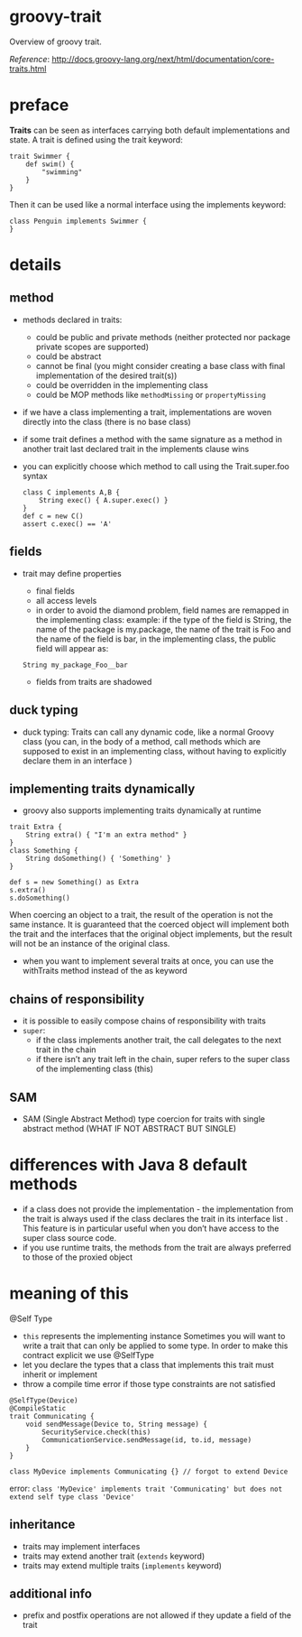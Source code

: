 # groovy-trait
Overview of groovy trait.

_Reference_: http://docs.groovy-lang.org/next/html/documentation/core-traits.html

# preface
**Traits** can be seen as interfaces carrying both default 
implementations and state. A trait is defined using the 
trait keyword:
```
trait Swimmer {
    def swim() {
        "swimming"
    }
}
```
Then it can be used like a normal interface using 
the implements keyword:
```
class Penguin implements Swimmer {
}
```

# details

## method
* methods declared in traits:
    * could be public and private methods (neither protected 
    nor package private scopes are supported)
    * could be abstract
    * cannot be final (you might consider creating a base 
    class with final implementation of the desired trait(s))
    * could be overridden in the implementing class
    * could be MOP methods like `methodMissing` 
    or `propertyMissing`
    
* if we have a class implementing a trait, implementations 
are woven directly into the class (there is no base class)
* if some trait defines a method with the same signature as a method in another trait
last declared trait in the implements clause wins
* you can explicitly choose which method to call using the Trait.super.foo syntax
    ```
    class C implements A,B {
        String exec() { A.super.exec() }    
    }
    def c = new C()
    assert c.exec() == 'A'  
    ```
## fields
* trait may define properties
    * final fields
    * all access levels
    *  in order to avoid the diamond problem, field names 
    are remapped in the implementing class:
    example:
    if the type of the field is String, the name of the package is my.package, the name of the trait is Foo and the name of the field is bar, in the implementing class, the public field will appear as:
    
    `String my_package_Foo__bar`
    * fields from traits are shadowed

## duck typing
* duck typing: Traits can call any dynamic code, like a normal Groovy class
(you can, in the body of a method, call methods which are supposed to exist in an implementing class, without having to explicitly declare them in an interface
)

## implementing traits dynamically
* groovy also supports implementing traits dynamically at 
runtime
```
trait Extra {
    String extra() { "I'm an extra method" }            
}
class Something {                                       
    String doSomething() { 'Something' }                
}
```
```
def s = new Something() as Extra
s.extra()
s.doSomething()
```
When coercing an object to a trait, the result of the operation is not the same instance. It is guaranteed that the coerced object will implement both the trait and the interfaces that the original object implements, but the result will not be an instance of the original class.

* when you want to implement several traits at once, you can use the withTraits method instead of the as keyword

## chains of responsibility
* it is possible to easily compose chains of responsibility with traits
* `super`:
    * if the class implements another trait, the call delegates to the next trait in the chain
    * if there isn’t any trait left in the chain, super refers to the super class of the implementing class (this)

## SAM
* SAM (Single Abstract Method) type coercion for traits with single abstract method (WHAT IF NOT ABSTRACT BUT SINGLE)

# differences with Java 8 default methods
* if a class does not provide the implementation - the implementation from the trait is always used if the class declares the trait in its interface list
. This feature is in particular useful when you don’t have access to the super class source code.
*  if you use runtime traits, the methods from the trait are always preferred to those of the proxied object

# meaning of this
@Self Type
* `this` represents the implementing instance
Sometimes you will want to write a trait that can only be applied to some type.
In order to make this contract explicit we use @SelfType
* let you declare the types that a class that implements this trait must inherit or implement
* throw a compile time error if those type constraints are not satisfied

```
@SelfType(Device)
@CompileStatic
trait Communicating {
    void sendMessage(Device to, String message) {
        SecurityService.check(this)
        CommunicationService.sendMessage(id, to.id, message)
    }
}
```
```
class MyDevice implements Communicating {} // forgot to extend Device
```
error:
`class 'MyDevice' implements trait 'Communicating' but does not extend self type class 'Device'`

## inheritance
* traits may implement interfaces
* traits may extend another trait (`extends` keyword)
* traits may extend multiple traits (`implements` keyword)

## additional info
* prefix and postfix operations are not allowed if they update a field of the trait